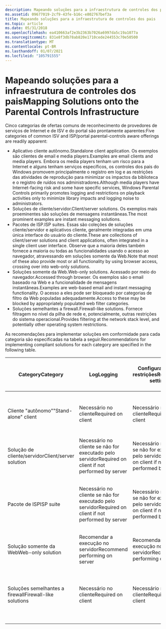 ```yaml
---
description: Mapeando soluções para a infraestrutura de controles dos pais
ms.assetid: 09677019-2cf9-43fe-b16c-e802767bef3a
title: Mapeando soluções para a infraestrutura de controles dos pais
ms.topic: article
ms.date: 05/31/2018
ms.openlocfilehash: ea410663af2e3b2363b7026a6997da5c19a1077a
ms.sourcegitcommit: 831e8f3db78ab820e1710cede244553c70e50500
ms.translationtype: MT
ms.contentlocale: pt-BR
ms.lasthandoff: 01/07/2021
ms.locfileid: "105791555"
---
```

# <a name="mapping-solutions-onto-the-parental-controls-infrastructure"></a><span data-ttu-id="b78d8-103">Mapeando soluções para a infraestrutura de controles dos pais</span><span class="sxs-lookup"><span data-stu-id="b78d8-103">Mapping Solutions onto the Parental Controls Infrastructure</span></span>

<span data-ttu-id="b78d8-104">Cinco categorias de ofertas comuns de reconhecimento de provedores de serviços de Internet e de ISV e do portal são prontamente aparentes:</span><span class="sxs-lookup"><span data-stu-id="b78d8-104">Five categories of common ISV and ISP/portal parental-controls aware offerings are readily apparent:</span></span>

-   <span data-ttu-id="b78d8-105">Aplicativo cliente autônomo.</span><span class="sxs-lookup"><span data-stu-id="b78d8-105">Standalone client application.</span></span> <span data-ttu-id="b78d8-106">Os exemplos são clientes de email e media players.</span><span class="sxs-lookup"><span data-stu-id="b78d8-106">Examples are email clients and media players.</span></span> <span data-ttu-id="b78d8-107">Embora os media players tenham um risco para a Internet e alguns tenham serviços específicos, os controles dos pais do Windows promovem principalmente o registro em log e as restrições das atividades de reprodução para minimizar os impactos da biblioteca e o registro de ruídos nos administradores.</span><span class="sxs-lookup"><span data-stu-id="b78d8-107">Although media players have Internet-facing risk and some have specific services, Windows Parental Controls primarily promotes logging and restrictions on playback activities only to minimize library impacts and logging noise to administrators.</span></span>
-   <span data-ttu-id="b78d8-108">Soluções de cliente/servidor.</span><span class="sxs-lookup"><span data-stu-id="b78d8-108">Client/server solutions.</span></span> <span data-ttu-id="b78d8-109">Os exemplos mais proeminentes são soluções de mensagens instantâneas.</span><span class="sxs-lookup"><span data-stu-id="b78d8-109">The most prominent examples are instant messaging solutions.</span></span>
-   <span data-ttu-id="b78d8-110">Pacotes de ISP.</span><span class="sxs-lookup"><span data-stu-id="b78d8-110">ISP suites.</span></span> <span data-ttu-id="b78d8-111">Essas são coleções de soluções cliente/servidor e aplicativos cliente, geralmente integradas em uma única interface do usuário do cliente.</span><span class="sxs-lookup"><span data-stu-id="b78d8-111">These are collections of client/server solutions and client applications, often integrated in a single client user interface.</span></span> <span data-ttu-id="b78d8-112">Observe que a maioria deles também fornece a maioria ou todas as funcionalidades usando o acesso ao navegador, atravessando em soluções somente da Web.</span><span class="sxs-lookup"><span data-stu-id="b78d8-112">Note that most of these also provide most or all functionality by using browser access, crossing over into web-only solutions.</span></span>
-   <span data-ttu-id="b78d8-113">Soluções somente da Web.</span><span class="sxs-lookup"><span data-stu-id="b78d8-113">Web-only solutions.</span></span> <span data-ttu-id="b78d8-114">Acessado por meio do navegador.</span><span class="sxs-lookup"><span data-stu-id="b78d8-114">Accessed through browser.</span></span> <span data-ttu-id="b78d8-115">Os exemplos são o email baseado na Web e a funcionalidade de mensagens instantâneas.</span><span class="sxs-lookup"><span data-stu-id="b78d8-115">Examples are web-based email and instant messaging functionality.</span></span> <span data-ttu-id="b78d8-116">O acesso a eles pode ser bloqueado por categorias de filtro da Web populadas adequadamente.</span><span class="sxs-lookup"><span data-stu-id="b78d8-116">Access to these may be blocked by appropriately populated web filter categories.</span></span>
-   <span data-ttu-id="b78d8-117">Soluções semelhantes a firewall.</span><span class="sxs-lookup"><span data-stu-id="b78d8-117">Firewall-like solutions.</span></span> <span data-ttu-id="b78d8-118">Fornece filtragem no nível da pilha de rede e, potencialmente, outras restrições do sistema operacional.</span><span class="sxs-lookup"><span data-stu-id="b78d8-118">Provides filtering at the network stack level, and potentially other operating system restrictions.</span></span>

<span data-ttu-id="b78d8-119">As recomendações para implementar soluções em conformidade para cada categoria são especificadas na tabela a seguir.</span><span class="sxs-lookup"><span data-stu-id="b78d8-119">Recommendations for implementing compliant solutions for each category are specified in the following table.</span></span>



| <span data-ttu-id="b78d8-120">Category</span><span class="sxs-lookup"><span data-stu-id="b78d8-120">Category</span></span>                           | <span data-ttu-id="b78d8-121">Log</span><span class="sxs-lookup"><span data-stu-id="b78d8-121">Logging</span></span>                                                  | <span data-ttu-id="b78d8-122">Configurações de restrições</span><span class="sxs-lookup"><span data-stu-id="b78d8-122">Restrictions settings</span></span>                                    | <span data-ttu-id="b78d8-123">Imposição de restrições</span><span class="sxs-lookup"><span data-stu-id="b78d8-123">Restrictions enforcement</span></span>                                 | <span data-ttu-id="b78d8-124">Substituição de filtro de conteúdo da Web</span><span class="sxs-lookup"><span data-stu-id="b78d8-124">Web Content Filter replacement</span></span>                                                        | <span data-ttu-id="b78d8-125">Uso do link de extensibilidade para acesso de log e configurações</span><span class="sxs-lookup"><span data-stu-id="b78d8-125">Use of extensibility link for logging and settings access</span></span>               |
|------------------------------------|----------------------------------------------------------|----------------------------------------------------------|----------------------------------------------------------|---------------------------------------------------------------------------------------|-------------------------------------------------------------------------|
| <span data-ttu-id="b78d8-126">Cliente "autônomo"</span><span class="sxs-lookup"><span data-stu-id="b78d8-126">"Stand-alone" client</span></span><br/>    | <span data-ttu-id="b78d8-127">Necessário no cliente</span><span class="sxs-lookup"><span data-stu-id="b78d8-127">Required on client</span></span><br/>                            | <span data-ttu-id="b78d8-128">Necessário no cliente</span><span class="sxs-lookup"><span data-stu-id="b78d8-128">Required on client</span></span><br/>                            | <span data-ttu-id="b78d8-129">Necessário no cliente</span><span class="sxs-lookup"><span data-stu-id="b78d8-129">Required on client</span></span><br/>                            | <span data-ttu-id="b78d8-130">N/D</span><span class="sxs-lookup"><span data-stu-id="b78d8-130">N/A</span></span><br/>                                                                        | <span data-ttu-id="b78d8-131">Obrigatório, será exe.</span><span class="sxs-lookup"><span data-stu-id="b78d8-131">Required, will be exe.</span></span> <span data-ttu-id="b78d8-132">Pode simplesmente invocar a navegação da interface do usuário do aplicativo</span><span class="sxs-lookup"><span data-stu-id="b78d8-132">May simply invoke app UI navigation</span></span><br/>   |
| <span data-ttu-id="b78d8-133">Solução de cliente/servidor</span><span class="sxs-lookup"><span data-stu-id="b78d8-133">Client/server solution</span></span><br/>  | <span data-ttu-id="b78d8-134">Necessário no cliente se não for executado pelo servidor</span><span class="sxs-lookup"><span data-stu-id="b78d8-134">Required on client if not performed by server</span></span><br/> | <span data-ttu-id="b78d8-135">Necessário no cliente se não for executado pelo servidor</span><span class="sxs-lookup"><span data-stu-id="b78d8-135">Required on client if not performed by server</span></span><br/> | <span data-ttu-id="b78d8-136">Necessário no cliente se não for executado pelo servidor</span><span class="sxs-lookup"><span data-stu-id="b78d8-136">Required on client if not performed by server</span></span><br/> | <span data-ttu-id="b78d8-137">N/D</span><span class="sxs-lookup"><span data-stu-id="b78d8-137">N/A</span></span><br/>                                                                        | <span data-ttu-id="b78d8-138">Obrigatório, será exe</span><span class="sxs-lookup"><span data-stu-id="b78d8-138">Required, will be exe</span></span><br/>                                        |
| <span data-ttu-id="b78d8-139">Pacote de ISP</span><span class="sxs-lookup"><span data-stu-id="b78d8-139">ISP suite</span></span><br/>               | <span data-ttu-id="b78d8-140">Necessário no cliente se não for executado pelo servidor</span><span class="sxs-lookup"><span data-stu-id="b78d8-140">Required on client if not performed by server</span></span><br/> | <span data-ttu-id="b78d8-141">Necessário no cliente se não for executado pelo servidor</span><span class="sxs-lookup"><span data-stu-id="b78d8-141">Required on client if not performed by server</span></span><br/> | <span data-ttu-id="b78d8-142">Necessário no cliente se não for executado pelo servidor</span><span class="sxs-lookup"><span data-stu-id="b78d8-142">Required on client if not performed by server</span></span><br/> | <span data-ttu-id="b78d8-143">Recomendar o uso do filtro WPC, mas permitir substituição se for robusto para vários usuários</span><span class="sxs-lookup"><span data-stu-id="b78d8-143">Recommend using WPC filter, but allow replacement if robust for multi-user</span></span><br/> | <span data-ttu-id="b78d8-144">Obrigatório, será exe</span><span class="sxs-lookup"><span data-stu-id="b78d8-144">Required, will be exe</span></span><br/>                                        |
| <span data-ttu-id="b78d8-145">Solução somente da Web</span><span class="sxs-lookup"><span data-stu-id="b78d8-145">Web-only solution</span></span><br/>       | <span data-ttu-id="b78d8-146">Recomendar a execução no servidor</span><span class="sxs-lookup"><span data-stu-id="b78d8-146">Recommend performing on server</span></span><br/>                | <span data-ttu-id="b78d8-147">Recomendar a execução no servidor</span><span class="sxs-lookup"><span data-stu-id="b78d8-147">Recommend performing on server</span></span><br/>                | <span data-ttu-id="b78d8-148">Recomendar a execução no servidor</span><span class="sxs-lookup"><span data-stu-id="b78d8-148">Recommend performing on server</span></span><br/>                | <span data-ttu-id="b78d8-149">N/D</span><span class="sxs-lookup"><span data-stu-id="b78d8-149">N/A</span></span><br/>                                                                        | <span data-ttu-id="b78d8-150">Recomendável.</span><span class="sxs-lookup"><span data-stu-id="b78d8-150">Recommended.</span></span> <span data-ttu-id="b78d8-151">Expor configurações e registro em log do servidor usando exe</span><span class="sxs-lookup"><span data-stu-id="b78d8-151">Expose server logging and settings by using exe</span></span><br/> |
| <span data-ttu-id="b78d8-152">Soluções semelhantes a firewall</span><span class="sxs-lookup"><span data-stu-id="b78d8-152">Firewall-like solutions</span></span><br/> | <span data-ttu-id="b78d8-153">Necessário no cliente</span><span class="sxs-lookup"><span data-stu-id="b78d8-153">Required on client</span></span><br/>                            | <span data-ttu-id="b78d8-154">Necessário no cliente</span><span class="sxs-lookup"><span data-stu-id="b78d8-154">Required on client</span></span><br/>                            | <span data-ttu-id="b78d8-155">Necessário no cliente</span><span class="sxs-lookup"><span data-stu-id="b78d8-155">Required on client</span></span><br/>                            | <span data-ttu-id="b78d8-156">Recomendar o uso do filtro WPC, mas permitir substituição se for robusto para vários usuários</span><span class="sxs-lookup"><span data-stu-id="b78d8-156">Recommend using WPC filter, but allow replacement if robust for multi-user</span></span><br/> | <span data-ttu-id="b78d8-157">Obrigatório, será exe</span><span class="sxs-lookup"><span data-stu-id="b78d8-157">Required, will be exe</span></span><br/>                                        |



 

 

 




